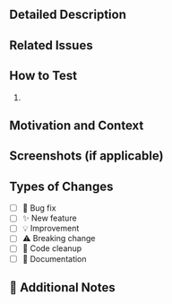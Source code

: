 ## Detailed Description
<!--- Explain **what** was changed and **why** -->

## Related Issues

## How to Test
<!--- Step-by-step instructions for testing your changes. -->
<!--- Include any necessary setup steps, commands to run, or test cases. -->
1.  

## Motivation and Context
<!--- Why is this change required? What problem does it solve? -->

## Screenshots (if applicable)

## Types of Changes
<!--- What type of changes are introduced? Put an `x` in all the boxes that apply: -->
- [ ] 🐛 Bug fix
- [ ] ✨ New feature
- [ ] 💡 Improvement
- [ ] ⚠️ Breaking change
- [ ] 🧹 Code cleanup
- [ ] 📖 Documentation

## 💬 Additional Notes
<!--- Add any other context, discussions, or considerations regarding this PR. -->
